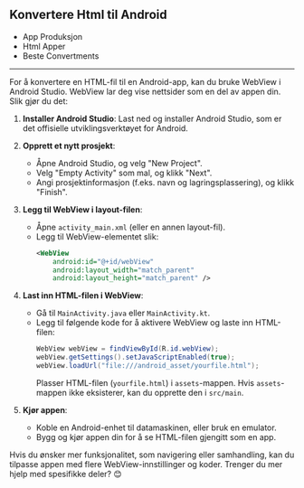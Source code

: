 ## Konvertere Html til Android

- App Produksjon
- Html Apper
- Beste Convertments


----------


For å konvertere en HTML-fil til en Android-app, kan du bruke WebView i Android Studio. WebView lar deg vise nettsider som en del av appen din. Slik gjør du det:

1. **Installer Android Studio**: Last ned og installer Android Studio, som er det offisielle utviklingsverktøyet for Android.
   
2. **Opprett et nytt prosjekt**:
   - Åpne Android Studio, og velg "New Project".
   - Velg "Empty Activity" som mal, og klikk "Next".
   - Angi prosjektinformasjon (f.eks. navn og lagringsplassering), og klikk "Finish".

3. **Legg til WebView i layout-filen**:
   - Åpne `activity_main.xml` (eller en annen layout-fil).
   - Legg til WebView-elementet slik:
     ```xml
     <WebView
         android:id="@+id/webView"
         android:layout_width="match_parent"
         android:layout_height="match_parent" />
     ```

4. **Last inn HTML-filen i WebView**:
   - Gå til `MainActivity.java` eller `MainActivity.kt`.
   - Legg til følgende kode for å aktivere WebView og laste inn HTML-filen:
     ```java
     WebView webView = findViewById(R.id.webView);
     webView.getSettings().setJavaScriptEnabled(true);
     webView.loadUrl("file:///android_asset/yourfile.html");
     ```
     Plasser HTML-filen (`yourfile.html`) i `assets`-mappen. Hvis `assets`-mappen ikke eksisterer, kan du opprette den i `src/main`.

5. **Kjør appen**:
   - Koble en Android-enhet til datamaskinen, eller bruk en emulator.
   - Bygg og kjør appen din for å se HTML-filen gjengitt som en app.

Hvis du ønsker mer funksjonalitet, som navigering eller samhandling, kan du tilpasse appen med flere WebView-innstillinger og koder. Trenger du mer hjelp med spesifikke deler? 😊
